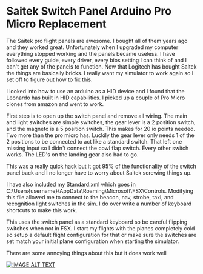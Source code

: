 # Saitek Switch Panel Arduino Pro Micro Replacement

The Saitek pro flight panels are awesome. I bought all of them years ago and they worked great. Unfortunately when I upgraded my computer everything stopped working and the panels became useless. I have followed every guide, every driver, every bios setting I can think of and I can't get any of the panels to function. Now that Logitech has bought Saitek the things are basically bricks. I really want my simulator to work again so I set off to figure out how to fix this.

I looked into how to use an arduino as a HID device and I found that the Leonardo has built in HID capabilities. I picked up a couple of Pro Micro clones from amazon and went to work.

First step is to open up the switch panel and remove all wiring. The main and light switches are simple switches, the gear lever is a 2 position switch, and the magneto is a 5 position switch. This makes for 20 io points needed. Two more than the pro micro has. Luckily the gear lever only needs 1 of the 2 positions to be connected to act like a standard switch. That left one missing input so I didn't connect the cowl flap switch. Every other switch works. The LED's on the landing gear also had to go.

This was a really quick hack but it got 95% of the functionality of the switch panel back and I no longer have to worry about Saitek screwing things up.

I have also included my Standard.xml which goes in C:\Users\{username}\AppData\Roaming\Microsoft\FSX\Controls. Modifying this file allowed me to connect to the beacon, nav, strobe, taxi, and recognition light switches in the sim. I do over write a number of keyboard shortcuts to make this work.

This uses the switch panel as a standard keyboard so be careful flipping switches when not in FSX. I start my flights with the planes completely cold so setup a default flight configuration for that or make sure the switches are set match your initial plane configuration when starting the simulator.

There are some annoying things about this but it does work well 

[![IMAGE ALT TEXT](http://img.youtube.com/vi/NsAlKy_XCAE/0.jpg)](https://www.youtube.com/watch?v=NsAlKy_XCAE "Fixing Saitek Proflight Switch Panel with Arduino")
